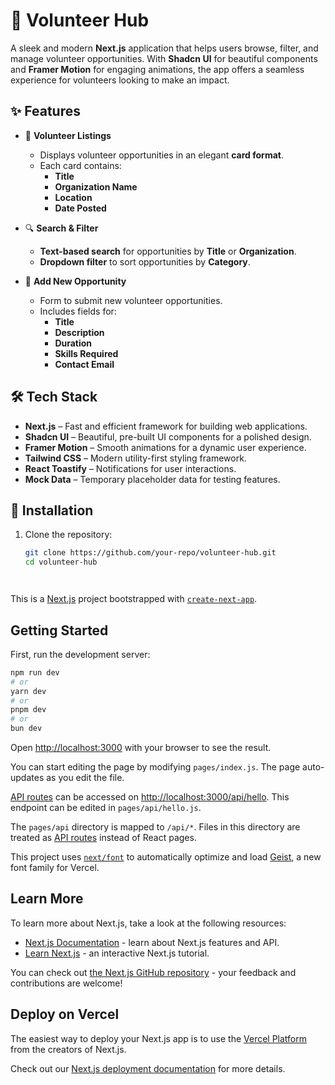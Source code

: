 # 🚀 Volunteer Hub

A sleek and modern **Next.js** application that helps users browse, filter, and manage volunteer opportunities. With **Shadcn UI** for beautiful components and **Framer Motion** for engaging animations, the app offers a seamless experience for volunteers looking to make an impact.

## ✨ Features

- 📌 **Volunteer Listings**  
  - Displays volunteer opportunities in an elegant **card format**.
  - Each card contains:
    - **Title**
    - **Organization Name**
    - **Location**
    - **Date Posted**

- 🔍 **Search & Filter**  
  - **Text-based search** for opportunities by **Title** or **Organization**.
  - **Dropdown filter** to sort opportunities by **Category**.

- 📝 **Add New Opportunity**  
  - Form to submit new volunteer opportunities.
  - Includes fields for:
    - **Title**
    - **Description**
    - **Duration**
    - **Skills Required**
    - **Contact Email**

## 🛠 Tech Stack

- **Next.js** – Fast and efficient framework for building web applications.
- **Shadcn UI** – Beautiful, pre-built UI components for a polished design.
- **Framer Motion** – Smooth animations for a dynamic user experience.
- **Tailwind CSS** – Modern utility-first styling framework.
- **React Toastify** – Notifications for user interactions.
- **Mock Data** – Temporary placeholder data for testing features.

## 🚀 Installation

1. Clone the repository:
   ```sh
   git clone https://github.com/your-repo/volunteer-hub.git
   cd volunteer-hub




This is a [Next.js](https://nextjs.org) project bootstrapped with [`create-next-app`](https://nextjs.org/docs/pages/api-reference/create-next-app).

## Getting Started

First, run the development server:

```bash
npm run dev
# or
yarn dev
# or
pnpm dev
# or
bun dev
```

Open [http://localhost:3000](http://localhost:3000) with your browser to see the result.

You can start editing the page by modifying `pages/index.js`. The page auto-updates as you edit the file.

[API routes](https://nextjs.org/docs/pages/building-your-application/routing/api-routes) can be accessed on [http://localhost:3000/api/hello](http://localhost:3000/api/hello). This endpoint can be edited in `pages/api/hello.js`.

The `pages/api` directory is mapped to `/api/*`. Files in this directory are treated as [API routes](https://nextjs.org/docs/pages/building-your-application/routing/api-routes) instead of React pages.

This project uses [`next/font`](https://nextjs.org/docs/pages/building-your-application/optimizing/fonts) to automatically optimize and load [Geist](https://vercel.com/font), a new font family for Vercel.

## Learn More

To learn more about Next.js, take a look at the following resources:

- [Next.js Documentation](https://nextjs.org/docs) - learn about Next.js features and API.
- [Learn Next.js](https://nextjs.org/learn-pages-router) - an interactive Next.js tutorial.

You can check out [the Next.js GitHub repository](https://github.com/vercel/next.js) - your feedback and contributions are welcome!

## Deploy on Vercel

The easiest way to deploy your Next.js app is to use the [Vercel Platform](https://vercel.com/new?utm_medium=default-template&filter=next.js&utm_source=create-next-app&utm_campaign=create-next-app-readme) from the creators of Next.js.

Check out our [Next.js deployment documentation](https://nextjs.org/docs/pages/building-your-application/deploying) for more details.

